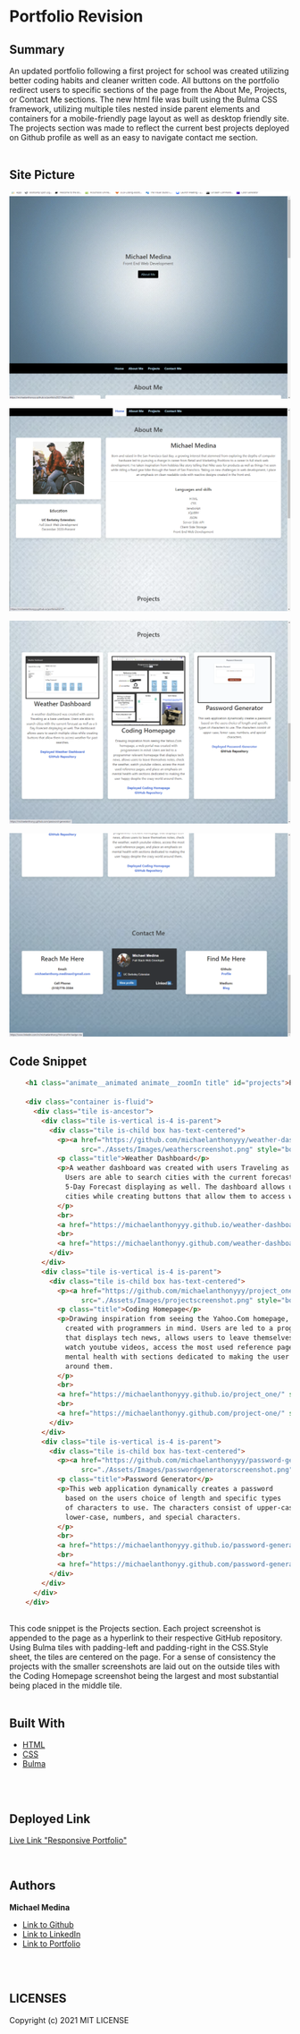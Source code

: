 # Portfolio Revision

## Summary
An updated portfolio following a first project for school was created utilizing better coding habits and cleaner written code. All buttons on the portfolio
redirect users to specific sections of the page from the About Me, Projects, or Contact Me sections. The new html file was built using the Bulma CSS framework, utilizing multiple tiles nested inside parent elements and containers for a mobile-friendly page layout as well as desktop friendly site. The projects section was 
made to reflect the current best projects deployed on Github profile as well as an easy to navigate contact me section.
<br>
<br>

## Site Picture
![Site](Assets/Images/homescreenshot.png)

![Site](Assets/Images/aboutmescreenshot.png)

![Site](Assets/Images/projectsscreenshot.png)

![Site](Assets/Images/contactmescreenshot.png)
<br>

## Code Snippet
```html
    <h1 class="animate__animated animate__zoomIn title" id="projects">Projects</h1>

    <div class="container is-fluid">
      <div class="tile is-ancestor">
        <div class="tile is-vertical is-4 is-parent">
          <div class="tile is-child box has-text-centered">
            <p><a href="https://github.com/michaelanthonyyy/weather-dashboard"> <img
                  src="./Assets/Images/weatherscreenshot.png" style="border: black solid"></a></p>
            <p class="title">Weather Dashboard</p>
            <p>A weather dashboard was created with users Traveling as a base userbase.
              Users are able to search cities with the current forecast as well as a 
              5-Day Forecast displaying as well. The dashboard allows users to search multiple
              cities while creating buttons that allow them to access weather for past searches.
            </p>
            <br>
            <a href="https://michaelanthonyyy.github.io/weather-dashboard/" style="font-weight:bold">Deployed Weather Dashboard</a>
            <br>
            <a href="https://michaelanthonyy.github.com/weather-dashboard/" style="font-weight:bold"> GitHub Repository</a>
          </div>
        </div>
        <div class="tile is-vertical is-4 is-parent">
          <div class="tile is-child box has-text-centered">
            <p><a href="https://github.com/michaelanthonyyy/project_one"> <img
                  src="./Assets/Images/projectscreenshot.png" style="border: black solid"></a></p>
            <p class="title">Coding Homepage</p>
            <p>Drawing inspiration from seeing the Yahoo.Com homepage, a web portal was
              created with programmers in mind. Users are led to a programmer relevant homepage
              that displays tech news, allows users to leave themselves notes, check the weather, 
              watch youtube videos, access the most used reference pages, and place an emphasis on 
              mental health with sections dedicated to making the user happy despite the crazy world
              around them.
            </p>
            <br>
            <a href="https://michaelanthonyyy.github.io/project_one/" style="font-weight:bold"> Deployed Coding Homepage</a>
            <br>
            <a href="https://michaelanthonyy.github.com/project-one/" style="font-weight:bold"> GitHub Repository</a>
          </div>
        </div>
        <div class="tile is-vertical is-4 is-parent">
          <div class="tile is-child box has-text-centered">
            <p><a href="https://github.com/michaelanthonyyy/password-generator"> <img
                  src="./Assets/Images/passwordgeneratorscreenshot.png" style="border: black solid"></a></p>
            <p class="title">Password Generator</p>
            <p>This web application dynamically creates a password
              based on the users choice of length and specific types
              of characters to use. The characters consist of upper-case,
              lower-case, numbers, and special characters.
            </p>
            <br>
            <a href="https://michaelanthonyyy.github.io/password-generator/" style="font-weight:bold"> Deployed Password-Generator</a>
            <br>
            <a href="https://michaelanthonyy.github.com/password-generator/" style="font-weight:bold"> GitHub Repository</a>
          </div>
        </div>
      </div>
    </div>
  
```
This code snippet is the Projects section. Each project screenshot is appended to the page as a hyperlink to their respective GitHub repository.
Using Bulma tiles with padding-left and padding-right in the CSS.Style sheet, the tiles are centered on the page. For a sense of consistency the 
projects with the smaller screenshots are laid out on the outside tiles with the Coding Homepage screenshot being the largest and most substantial
being placed in the middle tile.
<br>
<br>

## Built With

* [HTML](https://developer.mozilla.org/en-US/docs/Web/HTML)
* [CSS](https://developer.mozilla.org/en-US/docs/Web/CSS)
* [Bulma](https://bulma.io/)

<br>
<br>

## Deployed Link

[Live Link "Responsive Portfolio"](https://michaelanthonyyy.github.io/portfolio2021/)

<br>

## Authors

**Michael Medina** 
- [Link to Github](https://github.com/michaelanthonyyy)
- [Link to LinkedIn](https://www.linkedin.com/in/michael-medina-22aa70200?lipi=urn%3Ali%3Apage%3Ad_flagship3_profile_view_base_contact_details%3B311BosSLTMS4JkhAfkX61A%3D%3D)
- [Link to Portfolio](https://michaelanthonyyy.github.io/portfolio2021/)

<br>
<br>

## LICENSES

Copyright (c) 2021 MIT LICENSE